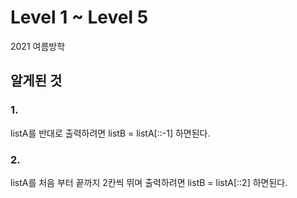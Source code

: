 # Level 1 ~ Level 5

2021 여름방학

## 알게된 것
### 1.
listA를 반대로 출력하려면
listB = listA[::-1] 하면된다.

### 2.
listA를 처음 부터 끝까지 2칸씩 뛰며 출력하려면
listB = listA[::2] 하면된다.

